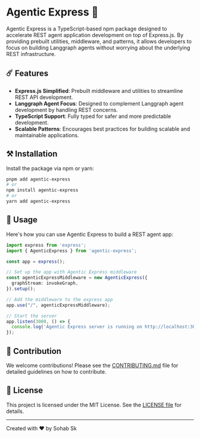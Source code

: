 # Agentic Express 🚀

Agentic Express is a TypeScript-based npm package designed to accelerate REST agent application development on top of Express.js. By providing prebuilt utilities, middleware, and patterns, it allows developers to focus on building Langgraph agents without worrying about the underlying REST infrastructure.

## ☄️ Features
- **Express.js Simplified**: Prebuilt middleware and utilities to streamline REST API development.
- **Langgraph Agent Focus**: Designed to complement Langgraph agent development by handling REST concerns.
- **TypeScript Support**: Fully typed for safer and more predictable development.
- **Scalable Patterns**: Encourages best practices for building scalable and maintainable applications.

## ⚒️ Installation

Install the package via npm or yarn:

```bash
pnpm add agentic-express
# or
npm install agentic-express
# or
yarn add agentic-express
```

## 👀 Usage

Here's how you can use Agentic Express to build a REST agent app:

```typescript
import express from 'express';
import { AgenticExpress } from 'agentic-express';

const app = express();

// Set up the app with Agentic Express middleware
const agenticExpressMiddleware = new AgenticExpress({
  graphStream: invokeGraph,
}).setup();

// Add the middleware to the express app
app.use("/", agenticExpressMiddleware);

// Start the server
app.listen(3000, () => {
  console.log('Agentic Express server is running on http://localhost:3000');
});
```

## 🤝 Contribution

We welcome contributions! Please see the [CONTRIBUTING.md](.github/CONTRIBUTING.md) file for detailed guidelines on how to contribute.


## 📜 License

This project is licensed under the MIT License. See the [LICENSE file](/LICENSE) for details.


---

Created with ❤️ by Sohab Sk